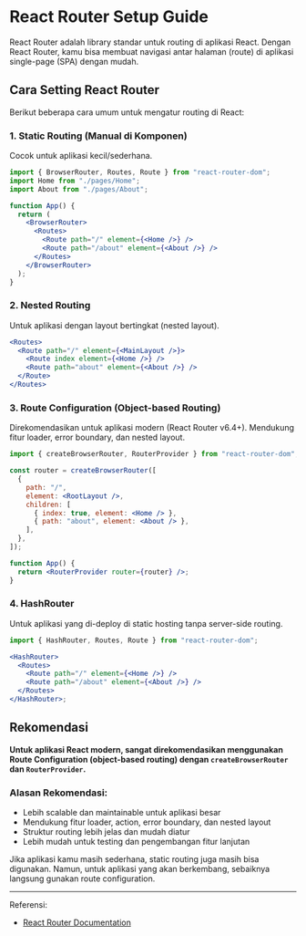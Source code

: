 # React Router Setup Guide

React Router adalah library standar untuk routing di aplikasi React. Dengan React Router, kamu bisa membuat navigasi antar halaman (route) di aplikasi single-page (SPA) dengan mudah.

## Cara Setting React Router

Berikut beberapa cara umum untuk mengatur routing di React:

### 1. Static Routing (Manual di Komponen)

Cocok untuk aplikasi kecil/sederhana.

```jsx
import { BrowserRouter, Routes, Route } from "react-router-dom";
import Home from "./pages/Home";
import About from "./pages/About";

function App() {
  return (
    <BrowserRouter>
      <Routes>
        <Route path="/" element={<Home />} />
        <Route path="/about" element={<About />} />
      </Routes>
    </BrowserRouter>
  );
}
```

### 2. Nested Routing

Untuk aplikasi dengan layout bertingkat (nested layout).

```jsx
<Routes>
  <Route path="/" element={<MainLayout />}>
    <Route index element={<Home />} />
    <Route path="about" element={<About />} />
  </Route>
</Routes>
```

### 3. Route Configuration (Object-based Routing)

Direkomendasikan untuk aplikasi modern (React Router v6.4+). Mendukung fitur loader, error boundary, dan nested layout.

```jsx
import { createBrowserRouter, RouterProvider } from "react-router-dom";

const router = createBrowserRouter([
  {
    path: "/",
    element: <RootLayout />,
    children: [
      { index: true, element: <Home /> },
      { path: "about", element: <About /> },
    ],
  },
]);

function App() {
  return <RouterProvider router={router} />;
}
```

### 4. HashRouter

Untuk aplikasi yang di-deploy di static hosting tanpa server-side routing.

```jsx
import { HashRouter, Routes, Route } from "react-router-dom";

<HashRouter>
  <Routes>
    <Route path="/" element={<Home />} />
    <Route path="/about" element={<About />} />
  </Routes>
</HashRouter>;
```

## Rekomendasi

**Untuk aplikasi React modern, sangat direkomendasikan menggunakan Route Configuration (object-based routing) dengan `createBrowserRouter` dan `RouterProvider`.**

### Alasan Rekomendasi:

- Lebih scalable dan maintainable untuk aplikasi besar
- Mendukung fitur loader, action, error boundary, dan nested layout
- Struktur routing lebih jelas dan mudah diatur
- Lebih mudah untuk testing dan pengembangan fitur lanjutan

Jika aplikasi kamu masih sederhana, static routing juga masih bisa digunakan. Namun, untuk aplikasi yang akan berkembang, sebaiknya langsung gunakan route configuration.

---

Referensi:

- [React Router Documentation](https://reactrouter.com/en/main)
